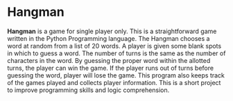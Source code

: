 # Hangman

**Hangman** is a game for single player only. This is a straightforward game written in the Python Programming language. The Hangman chooses a word at random from a list of 20 words. A player is given some blank spots in which to guess a word. The number of turns is the same as the number of characters in the word. By guessing the proper word within the allotted turns, the player can win the game. If the player runs out of turns before guessing the word, player will lose the game. This program also keeps track of the games played and collects player information. This is a short project to improve programming skills and logic comprehension.
